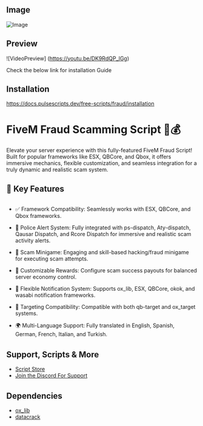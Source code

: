 ## Image
![Image](https://i.imgur.com/nwnySSO.png)
## Preview
![VideoPreview] (https://youtu.be/DK9RdQP_lGg)

Check the below link for installation Guide
## Installation
https://docs.pulsescripts.dev/free-scripts/fraud/installation
##

# FiveM Fraud Scamming Script 🚓💰

Elevate your server experience with this fully-featured FiveM Fraud Script!
Built for popular frameworks like ESX, QBCore, and Qbox, it offers immersive mechanics, flexible customization, and seamless integration for a truly dynamic and realistic scam system.


## 🌟 Key Features
######
- ✅ Framework Compatibility: Seamlessly works with ESX, QBCore, and Qbox frameworks.

- 🚨 Police Alert System: Fully integrated with ps-dispatch, Aty-dispatch, Qausar Dispatch, and Rcore Dispatch for immersive and realistic scam activity alerts.

- 🧠 Scam Minigame: Engaging and skill-based hacking/fraud minigame for executing scam attempts.

- 💸 Customizable Rewards: Configure scam success payouts for balanced server economy control.

- 🔔 Flexible Notification System: Supports ox_lib, ESX, QBCore, okok, and wasabi notification frameworks.

- 🎯 Targeting Compatibility: Compatible with both qb-target and ox_target systems.

- 🌍 Multi-Language Support: Fully translated in English, Spanish, German, French, Italian, and Turkish.


######
## Support, Scripts & More
- [Script Store](https://pulsescripts.tebex.io/)
- [Join the Discord For Support](https://discord.gg/c6gXmtEf3H)
######

## Dependencies
- [ox_lib](https://github.com/overextended/ox_lib/releases)
- [datacrack](https://github.com/utkuali/datacrack)

